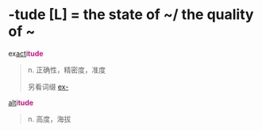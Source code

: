 # -tude [L] = the state of ~/ the quality of ~

ex[act](_act_.md)i<b style="color: #C71585;">tude</b>
> n. 正确性，精密度，准度
>
> 另看词缀 [ex-](ex-.md)

[alt](_alt_.md)i<b style="color: #C71585;">tude</b>
> n. 高度，海拔